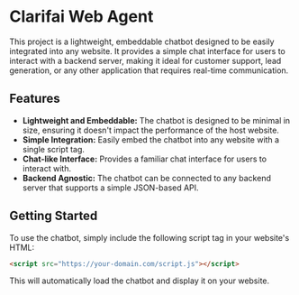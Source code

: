 # Clarifai Web Agent

This project is a lightweight, embeddable chatbot designed to be easily integrated into any website. It provides a simple chat interface for users to interact with a backend server, making it ideal for customer support, lead generation, or any other application that requires real-time communication.

## Features

- **Lightweight and Embeddable:** The chatbot is designed to be minimal in size, ensuring it doesn't impact the performance of the host website.
- **Simple Integration:** Easily embed the chatbot into any website with a single script tag.
- **Chat-like Interface:** Provides a familiar chat interface for users to interact with.
- **Backend Agnostic:** The chatbot can be connected to any backend server that supports a simple JSON-based API.

## Getting Started

To use the chatbot, simply include the following script tag in your website's HTML:

```html
<script src="https://your-domain.com/script.js"></script>
```

This will automatically load the chatbot and display it on your website.
